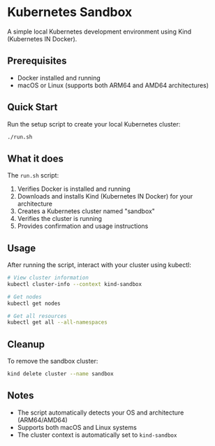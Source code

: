 # Kubernetes Sandbox

A simple local Kubernetes development environment using Kind (Kubernetes IN Docker).

## Prerequisites

- Docker installed and running
- macOS or Linux (supports both ARM64 and AMD64 architectures)

## Quick Start

Run the setup script to create your local Kubernetes cluster:

```bash
./run.sh
```

## What it does

The `run.sh` script:

1. Verifies Docker is installed and running
2. Downloads and installs Kind (Kubernetes IN Docker) for your architecture
3. Creates a Kubernetes cluster named "sandbox"
4. Verifies the cluster is running
5. Provides confirmation and usage instructions

## Usage

After running the script, interact with your cluster using kubectl:

```bash
# View cluster information
kubectl cluster-info --context kind-sandbox

# Get nodes
kubectl get nodes

# Get all resources
kubectl get all --all-namespaces
```

## Cleanup

To remove the sandbox cluster:

```bash
kind delete cluster --name sandbox
```

## Notes

- The script automatically detects your OS and architecture (ARM64/AMD64)
- Supports both macOS and Linux systems
- The cluster context is automatically set to `kind-sandbox`
